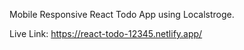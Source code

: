 Mobile Responsive React Todo App using Localstroge.

Live Link: https://react-todo-12345.netlify.app/


